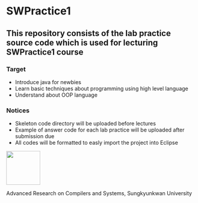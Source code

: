 # SWPractice1

## This repository consists of the lab practice source code which is used for lecturing SWPractice1 course
### Target
* Introduce java for newbies
* Learn basic techniques about programming using high level language
* Understand about OOP language

### Notices
* Skeleton code directory will be uploaded before lectures
* Example of answer code for each lab practice will be uploaded after submission due
* All codes will be formatted to easly import the project into Eclipse

<a href="http://arcs.skku.edu"><img src="http://arcs.skku.edu/pmwiki/pub/images/arcs-letter.jpg" width="90"></a>

Advanced Research on Compilers and Systems, Sungkyunkwan University
